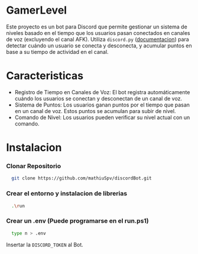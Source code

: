 # GamerLevel
Este proyecto es un bot para Discord que permite gestionar un sistema de niveles basado en el tiempo que los usuarios pasan conectados en canales de voz (excluyendo el canal AFK).
Utiliza `discord.py` ([documentacion](https://discordpy.readthedocs.io/en/stable/)) para detectar cuándo un usuario se conecta y desconecta, y acumular puntos en base a su tiempo de actividad en el canal.
# Caracteristicas
- Registro de Tiempo en Canales de Voz: El bot registra automáticamente cuándo los usuarios se conectan y desconectan de un canal de voz.
- Sistema de Puntos: Los usuarios ganan puntos por el tiempo que pasan en un canal de voz. Estos puntos se acumulan para subir de nivel.
- Comando de Nivel: Los usuarios pueden verificar su nivel actual con un comando.
# Instalacion
### Clonar Repositorio
```sh
  git clone https://github.com/mathiuSpv/discordBot.git
```
### Crear el entorno y instalacion de librerias
```sh
  .\run
```
### Crear un .env (Puede programarse en el run.ps1)
```sh
  type n > .env
```
Insertar la `DISCORD_TOKEN` al Bot.
